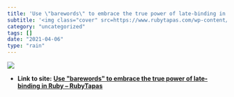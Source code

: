 ```yaml
---
title: 'Use \"barewords\" to embrace the true power of late-binding in Ruby – RubyTapas'
subtitle: '<img class="cover" src=https://www.rubytapas.com/wp-content/uploads/2016/06/episode-004-barewords-st...'
category: "uncategorized"
tags: []
date: "2021-04-06"
type: "rain"
---
```

<img class="cover" src=https://www.rubytapas.com/wp-content/uploads/2016/06/episode-004-barewords-still.jpg>


* **Link to site:** **[Use \"barewords\" to embrace the true power of late-binding in Ruby – RubyTapas](https://www.rubytapas.com/2018/06/05/barewords)**